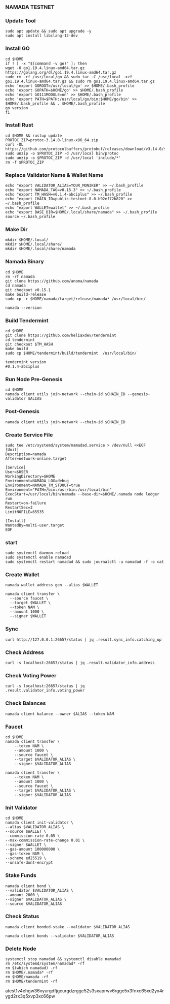 ### NAMADA TESTNET

### Update Tool
```
sudo apt update && sudo apt upgrade -y
sudo apt install libclang-12-dev
```
### Install GO
```
cd $HOME
if ! [ -x "$(command -v go)" ]; then
wget -O go1.19.4.linux-amd64.tar.gz https://golang.org/dl/go1.19.4.linux-amd64.tar.gz
sudo rm -rf /usr/local/go && sudo tar -C /usr/local -xzf go1.19.4.linux-amd64.tar.gz && sudo rm go1.19.4.linux-amd64.tar.gz
echo 'export GOROOT=/usr/local/go' >> $HOME/.bash_profile
echo 'export GOPATH=$HOME/go' >> $HOME/.bash_profile
echo 'export GO111MODULE=on' >> $HOME/.bash_profile
echo 'export PATH=$PATH:/usr/local/go/bin:$HOME/go/bin' >> $HOME/.bash_profile && . $HOME/.bash_profile
go version
fi 
```
### Install Rust
```
cd $HOME && rustup update
PROTOC_ZIP=protoc-3.14.0-linux-x86_64.zip
curl -OL https://github.com/protocolbuffers/protobuf/releases/download/v3.14.0/$PROTOC_ZIP
sudo unzip -o $PROTOC_ZIP -d /usr/local bin/protoc
sudo unzip -o $PROTOC_ZIP -d /usr/local 'include/*'
rm -f $PROTOC_ZIP
```

### Replace Validator Name & Wallet Name
```
echo "export VALIDATOR_ALIAS=YOUR_MONIKER" >> ~/.bash_profile
echo "export NAMADA_TAG=v0.15.3" >> ~/.bash_profile
echo "export TM_HASH=v0.1.4-abciplus" >> ~/.bash_profile
echo "export CHAIN_ID=public-testnet-8.0.b92ef72b820" >> ~/.bash_profile
echo "export WALLET=wallet" >> ~/.bash_profile
echo "export BASE_DIR=$HOME/.local/share/namada" >> ~/.bash_profile
source ~/.bash_profile
```
### Make Dir
```
mkdir $HOME/.local/
mkdir $HOME/.local/share/
mkdir $HOME/.local/share/namada
```

### Namada Binary

```
cd $HOME
rm -rf namada
git clone https://github.com/anoma/namada
cd namada
git checkout v0.15.1
make build-release
sudo cp -r $HOME/namada/target/release/namada* /usr/local/bin/
```
```
namada --version
```

### Build Tendermint

```
cd $HOME
git clone https://github.com/heliaxdev/tendermint
cd tendermint
git checkout $TM_HASH
make build
sudo cp $HOME/tendermint/build/tendermint  /usr/local/bin/
```
```
tendermint version
#0.1.4-abciplus
```

### Run Node Pre-Genesis
```
cd $HOME
namada client utils join-network --chain-id $CHAIN_ID --genesis-validator $ALIAS
```
### Post-Genesis
```
namada client utils join-network --chain-id $CHAIN_ID
```

### Create Service File

```
sudo tee /etc/systemd/system/namadad.service > /dev/null <<EOF
[Unit]
Description=namada
After=network-online.target

[Service]
User=$USER
WorkingDirectory=$HOME
Environment=NAMADA_LOG=debug
Environment=NAMADA_TM_STDOUT=true
Environment="PATH=/bin:/usr/bin:/usr/local/bin"
ExecStart=/usr/local/bin/namada --base-dir=$HOME/.namada node ledger run
Restart=on-failure
RestartSec=3
LimitNOFILE=65535

[Install]
WantedBy=multi-user.target
EOF
```

### start

```
sudo systemctl daemon-reload
sudo systemctl enable namadad
sudo systemctl restart namadad && sudo journalctl -u namadad -f -o cat
```

### Create Wallet
```
namada wallet address gen --alias $WALLET
```
```
namada client transfer \
  --source faucet \
  --target $WALLET \
  --token NAM \
  --amount 1000 \
  --signer $WALLET
```
    
### Sync
```
curl http://127.0.0.1:26657/status | jq .result.sync_info.catching_up
```
### Check Address
```
curl -s localhost:26657/status | jq .result.validator_info.address
```
### Check Voting Power
```
curl -s localhost:26657/status | jq .result.validator_info.voting_power
```

### Check Balances
```
namada client balance --owner $ALIAS --token NAM
```

### Faucet
```
cd $HOME
namada client transfer \
    --token NAM \
    --amount 1000 \
    --source faucet \
    --target $VALIDATOR_ALIAS \
    --signer $VALIDATOR_ALIAS
```
```
namada client transfer \
    --token NAM \
    --amount 1000 \
    --source faucet \
    --target $VALIDATOR_ALIAS \
    --signer $VALIDATOR_ALIAS
```

### Init Validator
```
cd $HOME
namada client init-validator \
--alias $VALIDATOR_ALIAS \
--source $WALLET \
--commission-rate 0.05 \
--max-commission-rate-change 0.01 \
--signer $WALLET \
--gas-amount 100000000 \
--gas-token NAM \
--scheme ed25519 \
--unsafe-dont-encrypt
```

### Stake Funds
```
namada client bond \
--validator $VALIDATOR_ALIAS \
--amount 2000 \
--signer $VALIDATOR_ALIAS \
--source $VALIDATOR_ALIAS
```

### Check Status
```
namada client bonded-stake --validator $VALIDATOR_ALIAS
```
```
namada client bonds --validator $VALIDATOR_ALIAS
```

### Delete Node
```
systemctl stop namadad && systemctl disable namadad
rm /etc/systemd/system/namadad* -rf
rm $(which namadad) -rf
rm $HOME/.namada* -rf
rm $HOME/namada -rf
rm $HOME/tendermint -rf
```

atest1v4ehgw36xyurgdfjgcurgdzrggc52s3sxaprwv6rgge5x3fnxc65xd2yx4rygd2rx3q5xvp3xc66pw







